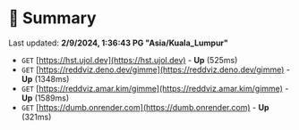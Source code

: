 # 📖 Summary
Last updated: **2/9/2024, 1:36:43 PG "Asia/Kuala_Lumpur"**

- `GET` [https://hst.ujol.dev](https://hst.ujol.dev) - **Up** (525ms)
- `GET` [https://reddviz.deno.dev/gimme](https://reddviz.deno.dev/gimme) - **Up** (1348ms)
- `GET` [https://reddviz.amar.kim/gimme](https://reddviz.amar.kim/gimme) - **Up** (1589ms)
- `GET` [https://dumb.onrender.com](https://dumb.onrender.com) - **Up** (321ms)
